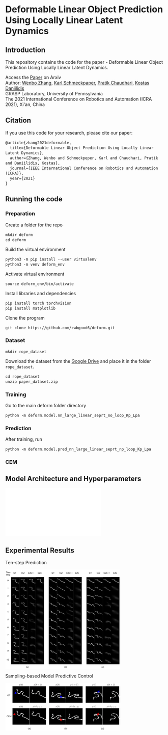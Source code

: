 # Deformable Linear Object Prediction Using Locally Linear Latent Dynamics

## Introduction
This repository contains the code for the paper - Deformable Linear Object Prediction Using Locally Linear Latent Dynamics.

Access the [Paper](https://arxiv.org/pdf/2103.14184.pdf) on Arxiv <br /> 
Author: [Wenbo Zhang](https://www.linkedin.com/in/wenbo-zhang6/), [Karl Schmeckpaper](https://sites.google.com/view/karlschmeckpeper), [Pratik Chaudhari](https://pratikac.github.io/), [Kostas Daniilidis](https://www.cis.upenn.edu/~kostas/) <br />
GRASP Laboratory, University of Pennsylvania <br />
The 2021 International Conference on Robotics and Automation (ICRA 2021), Xi'an, China

## Citation
If you use this code for your research, please cite our paper:
```
@article{zhang2021deformable,
  title={Deformable Linear Object Prediction Using Locally Linear Latent Dynamics},
  author={Zhang, Wenbo and Schmeckpeper, Karl and Chaudhari, Pratik and Daniilidis, Kostas},
  journal={IEEE International Conference on Robotics and Automation (ICRA)},
  year={2021}
}
```

## Running the code
### Preparation
Create a folder for the repo
```
mkdir deform
cd deform
```
Build the virtual environment
```
python3 -m pip install --user virtualenv
python3 -m venv deform_env
```

Activate virtual environment
```
source deform_env/bin/activate
```

Install libraries and dependencies
```
pip install torch torchvision
pip install matplotlib
```

Clone the program
```
git clone https://github.com/zwbgood6/deform.git
```

### Dataset
```
mkdir rope_dataset
```
Download the dataset from the [Google Drive](https://drive.google.com/file/d/1jy1EUDSeH3d3cZUSK1xChOBvn-qqx9WA/view?usp=sharing) and place it in the folder `rope_dataset`.

```
cd rope_dataset
unzip paper_dataset.zip
```

### Training
Go to the main deform folder directory
```
python -m deform.model.nn_large_linear_seprt_no_loop_Kp_Lpa
```

### Prediction
After training, run
```
python -m deform.model.pred_nn_large_linear_seprt_np_loop_Kp_Lpa

```
### CEM


## Model Architecture and Hyperparameters

![Click here](./model/README.md)

## Experimental Results

Ten-step Prediction

<img src='./image/multi_step_pred_result.png' align="middle" width=360>

Sampling-based Model Predictive Control

<img src='./image/CEM_result.png' align="middle" width=360>

